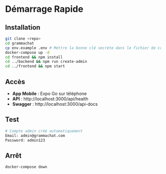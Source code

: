 # Démarrage Rapide

## Installation

```bash
git clone <repo>
cd grammachat
cp env.example .env # Mettre la bonne clé secrète dans le fichier de configuration !
docker-compose up -d
cd frontend && npm install
cd ../backend && npm run create-admin
cd ../frontend && npm start
```

## Accès

- **App Mobile** : Expo Go sur téléphone
- **API** : http://localhost:3000/api/health
- **Swagger** : http://localhost:3000/api-docs

## Test

```bash
# Compte admin créé automatiquement
Email: admin@grammachat.com
Password: admin123
```

## Arrêt

```bash
docker-compose down
```
